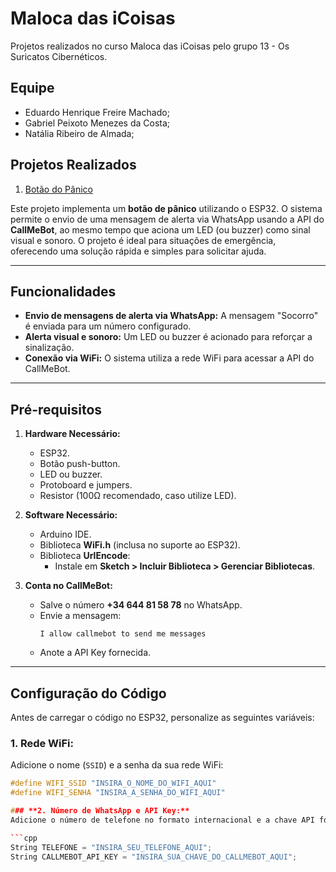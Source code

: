 # Maloca das iCoisas

Projetos realizados no curso Maloca das iCoisas pelo grupo 13 - Os Suricatos Cibernéticos.

## Equipe

- Eduardo Henrique Freire Machado;
- Gabriel Peixoto Menezes da Costa;
- Natália Ribeiro de Almada;

## Projetos Realizados

1. [Botão do Pânico](./botao-do-panico)

Este projeto implementa um **botão de pânico** utilizando o ESP32. O sistema permite o envio de uma mensagem de alerta via WhatsApp usando a API do **CallMeBot**, ao mesmo tempo que aciona um LED (ou buzzer) como sinal visual e sonoro. O projeto é ideal para situações de emergência, oferecendo uma solução rápida e simples para solicitar ajuda.

---

## **Funcionalidades**
- **Envio de mensagens de alerta via WhatsApp:** A mensagem "Socorro" é enviada para um número configurado.
- **Alerta visual e sonoro:** Um LED ou buzzer é acionado para reforçar a sinalização.
- **Conexão via WiFi:** O sistema utiliza a rede WiFi para acessar a API do CallMeBot.

---

## **Pré-requisitos**
1. **Hardware Necessário:**
   - ESP32.
   - Botão push-button.
   - LED ou buzzer.
   - Protoboard e jumpers.
   - Resistor (100Ω recomendado, caso utilize LED).

2. **Software Necessário:**
   - Arduino IDE.
   - Biblioteca **WiFi.h** (inclusa no suporte ao ESP32).
   - Biblioteca **UrlEncode**:
     - Instale em **Sketch > Incluir Biblioteca > Gerenciar Bibliotecas**.

3. **Conta no CallMeBot:**
   - Salve o número **+34 644 81 58 78** no WhatsApp.
   - Envie a mensagem:  
     ```
     I allow callmebot to send me messages
     ```
   - Anote a API Key fornecida.

---

## **Configuração do Código**
Antes de carregar o código no ESP32, personalize as seguintes variáveis:

### **1. Rede WiFi:**
Adicione o nome (`SSID`) e a senha da sua rede WiFi:
```cpp
#define WIFI_SSID "INSIRA_O_NOME_DO_WIFI_AQUI"
#define WIFI_SENHA "INSIRA_A_SENHA_DO_WIFI_AQUI"

### **2. Número de WhatsApp e API Key:**
Adicione o número de telefone no formato internacional e a chave API fornecida pelo CallMeBot:

```cpp
String TELEFONE = "INSIRA_SEU_TELEFONE_AQUI";
String CALLMEBOT_API_KEY = "INSIRA_SUA_CHAVE_DO_CALLMEBOT_AQUI";



